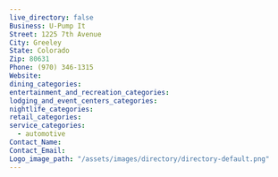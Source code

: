 ```yaml
---
live_directory: false
Business: U-Pump It
Street: 1225 7th Avenue
City: Greeley
State: Colorado
Zip: 80631
Phone: (970) 346-1315
Website:
dining_categories:
entertainment_and_recreation_categories:
lodging_and_event_centers_categories:
nightlife_categories:
retail_categories:
service_categories:
  - automotive
Contact_Name:
Contact_Email:
Logo_image_path: "/assets/images/directory/directory-default.png"
---
```



